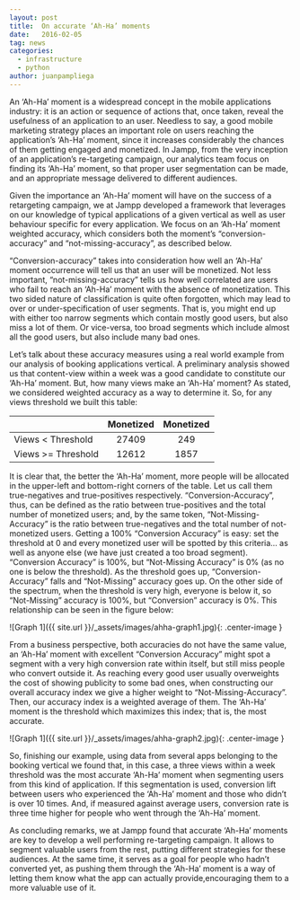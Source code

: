 ```yaml
---
layout: post
title:  On accurate ‘Ah-Ha’ moments
date:   2016-02-05
tag: news
categories:
  - infrastructure
  - python
author: juanpampliega
---
```


<!--excerpt.start-->
An ‘Ah-Ha’ moment is a widespread concept in the mobile applications industry: it is an action or sequence of actions that, once taken, reveal the usefulness of an application to an user. Needless to say, a good mobile marketing strategy places an important role on users reaching the application’s ‘Ah-Ha’ moment, since it increases considerably the chances of them getting engaged and monetized. In Jampp, from the very inception of an application’s re-targeting campaign, our analytics team focus on finding its ‘Ah-Ha’ moment, so that proper user segmentation can be made, and an appropriate message delivered to different audiences.
<!--excerpt.end-->

Given the importance an ‘Ah-Ha’ moment will have on the success of a retargeting campaign, we at Jampp developed a framework that leverages on our knowledge of typical applications of a given vertical as well as user behaviour specific for every application. We focus on an ‘Ah-Ha’ moment weighted accuracy, which considers both the moment’s “conversion-accuracy” and “not-missing-accuracy”, as described below.

“Conversion-accuracy” takes into consideration how well an ‘Ah-Ha’ moment occurrence will tell us that an user will be monetized. Not less important, “not-missing-accuracy” tells us how well correlated are users who fail to reach an ‘Ah-Ha’ moment with the absence of monetization. This two sided nature of classification is quite often forgotten, which may lead to over or under-specification of user segments. That is, you might end up with either too narrow segments which contain mostly good users, but also miss a lot of them. Or vice-versa, too broad segments which include almost all the good users, but also include many bad ones.

Let’s talk about these accuracy measures using a real world example from our analysis of booking applications vertical. A preliminary analysis showed us that content-view within a week was a good candidate to constitute our ‘Ah-Ha’ moment. But, how many views make an ‘Ah-Ha’ moment? As stated, we considered weighted accuracy as a way to determine it. So, for any views threshold we built this table:

|						| Monetized		 | Monetized	 |
| --------------------- |:--------------:|:-------------:|
| Views < Threshold		| 27409			 | 249			 |
| Views >= Threshold	| 12612			 | 1857			 |


It is clear that, the better the ‘Ah-Ha’ moment, more people will be allocated in the upper-left and bottom-right corners of the table. Let us call them true-negatives and true-positives respectively. “Conversion-Accuracy”, thus, can be defined as the ratio between true-positives and the total number of monetized users; and, by the same token, “Not-Missing-Accuracy”  is the ratio between true-negatives and the total number of not-monetized users. Getting a 100% “Conversion Accuracy” is easy: set the threshold at 0 and every monetized user will be spotted by this criteria… as well as anyone else (we have just created a too broad segment). “Conversion Accuracy” is 100%, but “Not-Missing Accuracy” is 0% (as no one is below the threshold). As the threshold goes up,  “Conversion-Accuracy” falls and “Not-Missing” accuracy goes up. On the other side of the spectrum, when the threshold is very high, everyone is below it, so “Not-Missing” accuracy is 100%, but “Conversion” accuracy is 0%. This relationship can be seen in the figure below:


![Graph 1]({{ site.url }}/_assets/images/ahha-graph1.jpg){: .center-image }

From a business perspective, both accuracies do not have the same value, an ‘Ah-Ha’ moment with excellent “Conversion Accuracy” might spot a segment with a very high conversion rate within itself, but still miss people who convert outside it. As reaching every good user usually overweights the cost of showing publicity to some bad ones, when constructing our overall accuracy index we give a higher weight to “Not-Missing-Accuracy”. Then, our accuracy index is a weighted average of them. The ‘Ah-Ha’ moment is the threshold which maximizes this index; that is, the most accurate.

![Graph 1]({{ site.url }}/_assets/images/ahha-graph2.jpg){: .center-image }

So, finishing our example, using data from several apps belonging to the booking vertical we found that, in this case, a three views within a week threshold was the most accurate ‘Ah-Ha’ moment when segmenting users from this kind of application. If this segmentation is used, conversion lift between users who experienced the ‘Ah-Ha’ moment and those who didn’t is over 10 times. And, if measured against average users, conversion rate is three time higher for people who went through the ‘Ah-Ha’ moment.

As concluding remarks, we at Jampp found that accurate ‘Ah-Ha’ moments are key to develop a well performing re-targeting campaign.  It allows to segment valuable users from the rest, putting different strategies for these audiences. At the same time, it serves as a goal for people who hadn’t converted yet, as pushing them through the ‘Ah-Ha’ moment is a way of letting them know what the app can actually provide,encouraging them to a more valuable use of it.
